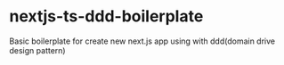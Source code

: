 # nextjs-ts-ddd-boilerplate
Basic boilerplate for create new next.js app using with ddd(domain drive design pattern)
